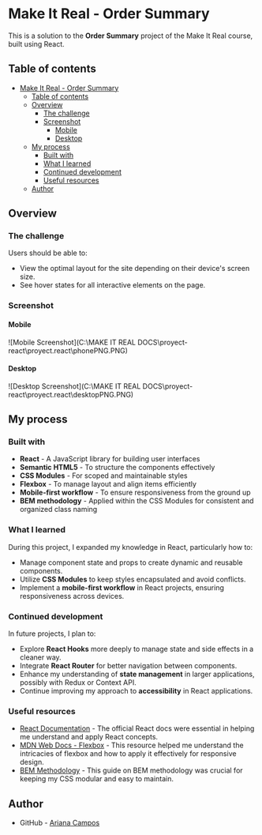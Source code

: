 # Make It Real - Order Summary

This is a solution to the **Order Summary** project of the Make It Real course, built using React.

## Table of contents

- [Make It Real - Order Summary](#make-it-real---order-summary)
  - [Table of contents](#table-of-contents)
  - [Overview](#overview)
    - [The challenge](#the-challenge)
    - [Screenshot](#screenshot)
      - [Mobile](#mobile)
      - [Desktop](#desktop)
  - [My process](#my-process)
    - [Built with](#built-with)
    - [What I learned](#what-i-learned)
    - [Continued development](#continued-development)
    - [Useful resources](#useful-resources)
  - [Author](#author)

## Overview

### The challenge

Users should be able to:

- View the optimal layout for the site depending on their device's screen size.
- See hover states for all interactive elements on the page.

### Screenshot

#### Mobile

![Mobile Screenshot](C:\MAKE IT REAL DOCS\proyect-react\proyect.react\phonePNG.PNG)

#### Desktop

![Desktop Screenshot](C:\MAKE IT REAL DOCS\proyect-react\proyect.react\desktopPNG.PNG)

## My process

### Built with

- **React** - A JavaScript library for building user interfaces
- **Semantic HTML5** - To structure the components effectively
- **CSS Modules** - For scoped and maintainable styles
- **Flexbox** - To manage layout and align items efficiently
- **Mobile-first workflow** - To ensure responsiveness from the ground up
- **BEM methodology** - Applied within the CSS Modules for consistent and organized class naming

### What I learned

During this project, I expanded my knowledge in React, particularly how to:

- Manage component state and props to create dynamic and reusable components.
- Utilize **CSS Modules** to keep styles encapsulated and avoid conflicts.
- Implement a **mobile-first workflow** in React projects, ensuring responsiveness across devices.

### Continued development

In future projects, I plan to:

- Explore **React Hooks** more deeply to manage state and side effects in a cleaner way.
- Integrate **React Router** for better navigation between components.
- Enhance my understanding of **state management** in larger applications, possibly with Redux or Context API.
- Continue improving my approach to **accessibility** in React applications.

### Useful resources

- [React Documentation](https://reactjs.org/docs/getting-started.html) - The official React docs were essential in helping me understand and apply React concepts.
- [MDN Web Docs - Flexbox](https://developer.mozilla.org/en-US/docs/Web/CSS/CSS_Flexible_Box_Layout/Basic_Concepts_of_Flexbox) - This resource helped me understand the intricacies of flexbox and how to apply it effectively for responsive design.
- [BEM Methodology](http://getbem.com/introduction/) - This guide on BEM methodology was crucial for keeping my CSS modular and easy to maintain.

## Author

- GitHub - [Ariana Campos](https://github.com/Aricatri)
